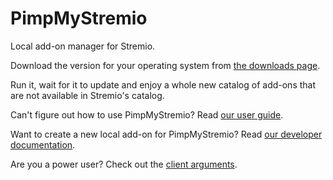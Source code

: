 # PimpMyStremio

Local add-on manager for Stremio.

Download the version for your operating system from [the downloads page](https://github.com/sungshon/PimpMyStremio/releases).

Run it, wait for it to update and enjoy a whole new catalog of add-ons that are not available in Stremio's catalog.

Can't figure out how to use PimpMyStremio? Read [our user guide](./docs/user-guide.md).

Want to create a new local add-on for PimpMyStremio? Read [our developer documentation](./docs/README.md).

Are you a power user? Check out the [client arguments](./docs/client-arguments.md).
